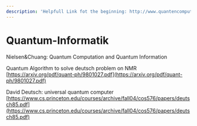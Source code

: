 ```yaml
---
description: 'Helpfull Link fot the beginning: http://www.quantencomputer-info.de/'
---
```


# Quantum-Informatik

Nielsen\&Chuang: Quantum Computation and Quantum Information

Quantum Algorithm to solve deutsch problem on NMR [https://arxiv.org/pdf/quant-ph/9801027.pdf](https://arxiv.org/pdf/quant-ph/9801027.pdf)

David Deutsch: universal quantum computer [https://www.cs.princeton.edu/courses/archive/fall04/cos576/papers/deutsch85.pdf](https://www.cs.princeton.edu/courses/archive/fall04/cos576/papers/deutsch85.pdf)
